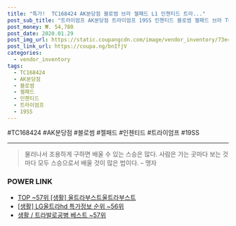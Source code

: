 ```yaml
--- 
title: "특가!  TC168424 AK분당점 블로썸 브라 젤패드 L1 인첸티드 트라..." 
post_sub_title: "트라이엄프 AK분당점 트라이엄프 19SS 인첸티드 블로썸 젤패드 브라 TC168424 L1" 
post_money: ₩. 54,780 
post_date: 2020.01.29 
post_img_url: https://static.coupangcdn.com/image/vendor_inventory/73e4/84b7cfd6dec17c63ac5c0ab5e3067c4fe5e2a650238bd02055c89694a4a1.jpg 
post_link_url: https://coupa.ng/bnIfjV 
categories: 
  - vendor_inventory 
tags: 
  - TC168424 
  - AK분당점 
  - 블로썸 
  - 젤패드 
  - 인첸티드 
  - 트라이엄프 
  - 19SS 
--- 
```

  #TC168424 #AK분당점 #블로썸 #젤패드 #인첸티드 #트라이엄프 #19SS 
<hr> 

> 물러나서 조용하게 구하면 배울 수 있는 스승은 많다. 사람은 가는 곳마다 보는 것마다 모두 스승으로서 배울 것이 많은 법이다.  – 맹자 


### POWER LINK

* <a href="https://blog.naver.com/an0733/221787507190" target="_blank"> TOP ~57위 [생활] 울트라부스트울트라부스트</a>
* <a href="https://blog.naver.com/sakai111/221780402641" target="_blank"> [생활] LG울트라hd 특가정보 순위 ~56위</a>
* <a href="https://blog.naver.com/santokki14/221787308604" target="_blank">생활 / 트라발로공병 베스트 ~57위</a>
